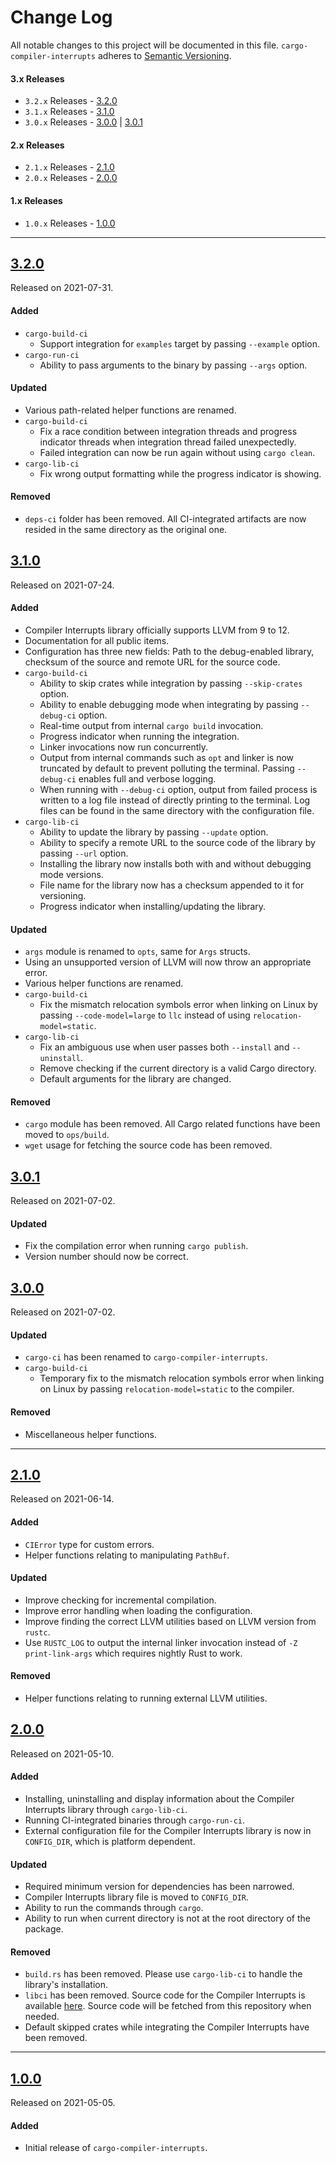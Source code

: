 # Change Log

All notable changes to this project will be documented in this file. `cargo-compiler-interrupts` adheres to [Semantic Versioning](https://semver.org/).

#### 3.x Releases

- `3.2.x` Releases - [3.2.0](#320)
- `3.1.x` Releases - [3.1.0](#310)
- `3.0.x` Releases - [3.0.0](#300) | [3.0.1](#301)

#### 2.x Releases

- `2.1.x` Releases - [2.1.0](#210)
- `2.0.x` Releases - [2.0.0](#200)

#### 1.x Releases

- `1.0.x` Releases - [1.0.0](#100)

---

## [3.2.0](https://github.com/bitslab/cargo-compiler-interrupts/releases/tag/3.2.0)

Released on 2021-07-31.

#### Added

- `cargo-build-ci`
  - Support integration for `examples` target by passing `--example` option.
- `cargo-run-ci`
  - Ability to pass arguments to the binary by passing `--args` option.

#### Updated

- Various path-related helper functions are renamed.
- `cargo-build-ci`
  - Fix a race condition between integration threads and progress indicator threads when integration thread failed unexpectedly.
  - Failed integration can now be run again without using `cargo clean`.
- `cargo-lib-ci`
  - Fix wrong output formatting while the progress indicator is showing.

#### Removed

- `deps-ci` folder has been removed. All CI-integrated artifacts are now resided in the same directory as the original one.

## [3.1.0](https://github.com/bitslab/cargo-compiler-interrupts/releases/tag/3.1.0)

Released on 2021-07-24.

#### Added

- Compiler Interrupts library officially supports LLVM from 9 to 12.
- Documentation for all public items.
- Configuration has three new fields: Path to the debug-enabled library, checksum of the source and remote URL for the source code.
- `cargo-build-ci`
  - Ability to skip crates while integration by passing `--skip-crates` option.
  - Ability to enable debugging mode when integrating by passing `--debug-ci` option.
  - Real-time output from internal `cargo build` invocation.
  - Progress indicator when running the integration.
  - Linker invocations now run concurrently.
  - Output from internal commands such as `opt` and linker is now truncated by default to prevent polluting the terminal. Passing `--debug-ci` enables full and verbose logging.
  - When running with `--debug-ci` option, output from failed process is written to a log file instead of directly printing to the terminal. Log files can be found in the same directory with the configuration file.
- `cargo-lib-ci`
  - Ability to update the library by passing `--update` option.
  - Ability to specify a remote URL to the source code of the library by passing `--url` option.
  - Installing the library now installs both with and without debugging mode versions.
  - File name for the library now has a checksum appended to it for versioning.
  - Progress indicator when installing/updating the library.

#### Updated

- `args` module is renamed to `opts`, same for `Args` structs.
- Using an unsupported version of LLVM will now throw an appropriate error.
- Various helper functions are renamed.
- `cargo-build-ci`
  - Fix the mismatch relocation symbols error when linking on Linux by passing `--code-model=large` to `llc` instead of using `relocation-model=static`.
- `cargo-lib-ci`
  - Fix an ambiguous use when user passes both `--install` and `--uninstall`.
  - Remove checking if the current directory is a valid Cargo directory.
  - Default arguments for the library are changed.

#### Removed

- `cargo` module has been removed. All Cargo related functions have been moved to `ops/build`.
- `wget` usage for fetching the source code has been removed.

## [3.0.1](https://github.com/bitslab/cargo-compiler-interrupts/releases/tag/3.0.1)

Released on 2021-07-02.

#### Updated

- Fix the compilation error when running `cargo publish`.
- Version number should now be correct.

## [3.0.0](https://github.com/bitslab/cargo-compiler-interrupts/releases/tag/3.0.0)

Released on 2021-07-02.

#### Updated

- `cargo-ci` has been renamed to `cargo-compiler-interrupts`.
- `cargo-build-ci`
  - Temporary fix to the mismatch relocation symbols error when linking on Linux by passing `relocation-model=static` to the compiler.

#### Removed

- Miscellaneous helper functions.

---

## [2.1.0](https://github.com/bitslab/cargo-compiler-interrupts/releases/tag/2.1.0)

Released on 2021-06-14.

#### Added

- `CIError` type for custom errors.
- Helper functions relating to manipulating `PathBuf`.

#### Updated

- Improve checking for incremental compilation.
- Improve error handling when loading the configuration.
- Improve finding the correct LLVM utilities based on LLVM version from `rustc`.
- Use `RUSTC_LOG` to output the internal linker invocation instead of `-Z print-link-args` which requires nightly Rust to work.

#### Removed

- Helper functions relating to running external LLVM utilities.

## [2.0.0](https://github.com/bitslab/cargo-compiler-interrupts/releases/tag/2.0.0)

Released on 2021-05-10.

#### Added

- Installing, uninstalling and display information about the Compiler Interrupts library through `cargo-lib-ci`.
- Running CI-integrated binaries through `cargo-run-ci`.
- External configuration file for the Compiler Interrupts library is now in `CONFIG_DIR`, which is platform dependent.

#### Updated

- Required minimum version for dependencies has been narrowed.
- Compiler Interrupts library file is moved to `CONFIG_DIR`.
- Ability to run the commands through `cargo`.
- Ability to run when current directory is not at the root directory of the package.

#### Removed

- `build.rs` has been removed. Please use `cargo-lib-ci` to handle the library's installation.
- `libci` has been removed. Source code for the Compiler Interrupts is available [here](https://github.com/bitslab/CompilerInterrupts). Source code will be fetched from this repository when needed.
- Default skipped crates while integrating the Compiler Interrupts have been removed.

---

## [1.0.0](https://github.com/bitslab/cargo-compiler-interrupts/releases/tag/1.0.0)

Released on 2021-05-05.

#### Added

- Initial release of `cargo-compiler-interrupts`.
